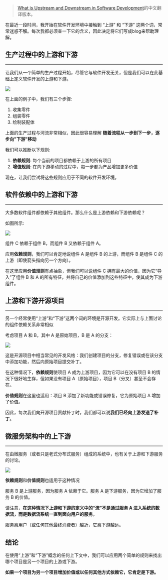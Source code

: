 
>  [What is Upstream and Downstream in Software Development](https://reflectoring.io/upstream-downstream/)的中文翻译版本。

在最近一段时间，我开始在软件开发环境中接触到 “上游” 和 “下游” 这两个词，常常迷惑不解。每次我都必须查一下它的含义，因此决定将它们写成blog来帮助理解。

## 生产过程中的上游和下游
-----------------------------------------------

让我们从一个简单的生产过程开始，尽管它与软件开发无关，但是我们可以在此基础上定义软件开发的上游和下游。

![](https://reflectoring.io/images/posts/upstream-downstream/production_hu9f54d119adaa6703367e12dd4612ccef_77002_700x0_resize_box_3.png)

在上面的例子中，我们有三个步骤:

1.  收集零件
2.  组装零件 
3.  绘制装配体


上面的生产过程与河流非常相似，因此很容易理解 **随着流程从一步到下一步，逐步向"下游"移动**

我们可以推断以下规则:

1.  **依赖规则**: 每个当前的项目都依赖于上游的所有项目
2.  **增值规则**: 在向下游移动的过程中，每一步都为产品增加更多价值

现在，让我们尝试将这些规则应用于不同的软件开发环境。

##  软件依赖中的上游和下游
---------------------------------------------

大多数软件组件都依赖于其他组件。那么什么是上游依赖和下游依赖呢？

如图所示:

![](https://reflectoring.io/images/posts/upstream-downstream/dependencies_hu8bd5bd4e5c50d15313245e7e9ce55437_90765_700x0_resize_box_3.png)

组件 C 依赖于组件 B，而组件 B 又依赖于组件 A。

应用**依赖规则**，我们可以肯定地说组件 A 是组件 B 的上游，而组件 B 是组件 C 的上游（即使箭头指向另一个方向）。


在这里应用**价值规则**有点抽象，但我们可以说组件 C 拥有最大的价值，因为它“导入”了组件 B 和 A 的所有特征，并将自己的价值添加到这些特征中，使其成为下游组件。

## 上游和下游开源项目
--------------------------------------------

另一个经常使用“上游”和“下游”这两个词的环境是开源开发。它实际上与上面讨论的组件依赖关系非常相似

考虑项目 A 和 B，其中 A 是原始项目，B 是 A 的分支：

![](https://reflectoring.io/images/posts/upstream-downstream/fork_hu26250ab8b71fad4f6780e40addc90482_58622_500x0_resize_box_3.png)

这是开源项目中相当常见的开发风格：我们创建项目的分支，修复错误或在该分支中添加功能，然后向原始项目提交补丁。

在这种情况下，**依赖规则**使项目 A 成为上游项目，因为它可以在没有项目 B 的情况下很好地生存，但如果没有项目 A（原始项目），项目 B（分叉）甚至不会存在。

**价值规则**在这里也适用：项目 B 添加了新功能或错误修复，它为原始项目 A 增加了价值。

因此，每次我们向开源项目贡献补丁时，我们都可以说**我们已经向上游发送了补丁**。

## 微服务架构中的上下游
----------------------------------------

在由微服务（或者只是老式分布式服务）组成的系统中，也有关于上游和下游服务的讨论。

![](https://reflectoring.io/images/posts/upstream-downstream/services_hue11d035cd593f6a988927584cfd4d998_135325_700x0_resize_box_3.png)

**依赖规则**和**价值规则**也适用于这种情况

服务 B 是上游服务，因为服务 A 依赖于它。服务 A 是下游服务，因为它增加了服务 B 的价值。


请注意，**在这种情况下上游和下游的定义中的“流”**不是通过服务 A 进入系统的数据流，而是**数据流系统一直到面向用户的服务**。

服务离用户（或任何其他最终消费者）越近，它离下游越远。

结论
----------

在使用“上游”和“下游”概念的任何上下文中，我们可以应用两个简单的规则来找出哪个项目是另一个项目的上游或下游。

**如果一个项目为另一个项目增加价值或以任何其他方式依赖它，它肯定是下游。**